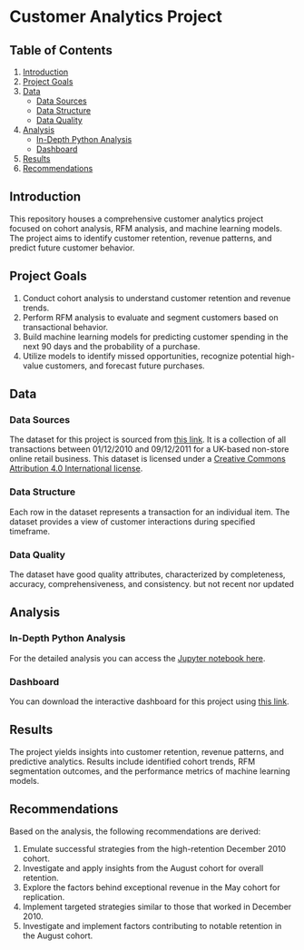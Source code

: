 # Customer Analytics Project

## Table of Contents
1. [Introduction](#introduction)
2. [Project Goals](#project-goals)
3. [Data](#data)
   - [Data Sources](#data-sources)
   - [Data Structure](#data-structure)
   - [Data Quality](#data-quality)
4. [Analysis](#analysis)
   - [In-Depth Python Analysis](#in-depth-python-analysis)
   - [Dashboard](#dashboard)
5. [Results](#results)
6. [Recommendations](#recommendations)

## Introduction
This repository houses a comprehensive customer analytics project focused on cohort analysis, RFM analysis, and machine learning models. The project aims to identify customer retention, revenue patterns, and predict future customer behavior.

## Project Goals
1. Conduct cohort analysis to understand customer retention and revenue trends.
2. Perform RFM analysis to evaluate and segment customers based on transactional behavior.
3. Build machine learning models for predicting customer spending in the next 90 days and the probability of a purchase.
4. Utilize models to identify missed opportunities, recognize potential high-value customers, and forecast future purchases.

## Data

### Data Sources
The dataset for this project is sourced from [this link](https://archive.ics.uci.edu/dataset/352/online+retail). It is a collection of all transactions between 01/12/2010 and 09/12/2011 for a UK-based non-store online retail business. This dataset is licensed under a [Creative Commons Attribution 4.0 International license](https://creativecommons.org/licenses/by/4.0/legalcode).

### Data Structure
Each row in the dataset represents a transaction for an individual item. The dataset provides a view of customer interactions during specified timeframe.

### Data Quality
The dataset have good quality attributes, characterized by completeness, accuracy, comprehensiveness, and consistency. but not recent nor updated

## Analysis

### In-Depth Python Analysis
For the detailed analysis you can access the [Jupyter notebook here](https://github.com/Anas-Adaileh/customer_analytic/blob/main/Customer%20Analytic.ipynb).

### Dashboard
You can download the interactive dashboard for this project using [this link](https://drive.google.com/file/d/1xLhN-nb08GE56b6K6Q23yOgBcbwv07tz/view?usp=sharing).
  
## Results
The project yields insights into customer retention, revenue patterns, and predictive analytics. Results include identified cohort trends, RFM segmentation outcomes, and the performance metrics of machine learning models.

## Recommendations
Based on the analysis, the following recommendations are derived:
1. Emulate successful strategies from the high-retention December 2010 cohort.
2. Investigate and apply insights from the August cohort for overall retention.
3. Explore the factors behind exceptional revenue in the May cohort for replication.
4. Implement targeted strategies similar to those that worked in December 2010.
5. Investigate and implement factors contributing to notable retention in the August cohort.

